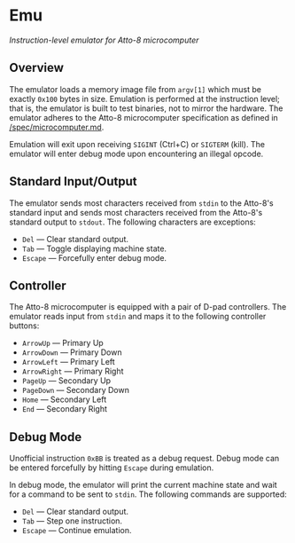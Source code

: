 # Emu

_Instruction-level emulator for Atto-8 microcomputer_

## Overview

The emulator loads a memory image file from `argv[1]` which must be exactly `0x100` bytes in size. Emulation is performed at the instruction level; that is, the emulator is built to test binaries, not to mirror the hardware. The emulator adheres to the Atto-8 microcomputer specification as defined in [/spec/microcomputer.md](../spec/microcomputer.md).

Emulation will exit upon receiving `SIGINT` (Ctrl+C) or `SIGTERM` (kill). The emulator will enter debug mode upon encountering an illegal opcode.

## Standard Input/Output

The emulator sends most characters received from `stdin` to the Atto-8's standard input and sends most characters received from the Atto-8's standard output to `stdout`. The following characters are exceptions:

- `Del` &mdash; Clear standard output.
- `Tab` &mdash; Toggle displaying machine state.
- `Escape` &mdash; Forcefully enter debug mode.

## Controller

The Atto-8 microcomputer is equipped with a pair of D-pad controllers. The emulator reads input from `stdin` and maps it to the following controller buttons:

- `ArrowUp` &mdash; Primary Up
- `ArrowDown` &mdash; Primary Down
- `ArrowLeft` &mdash; Primary Left
- `ArrowRight` &mdash; Primary Right
- `PageUp` &mdash; Secondary Up
- `PageDown` &mdash; Secondary Down
- `Home` &mdash; Secondary Left
- `End` &mdash; Secondary Right

## Debug Mode

Unofficial instruction `0xBB` is treated as a debug request. Debug mode can be entered forcefully by hitting `Escape` during emulation.

In debug mode, the emulator will print the current machine state and wait for a command to be sent to `stdin`. The following commands are supported:

- `Del` &mdash; Clear standard output.
- `Tab` &mdash; Step one instruction.
- `Escape` &mdash; Continue emulation.
